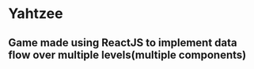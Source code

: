 # Yahtzee

## Game made using ReactJS to implement data flow over multiple levels(multiple components) 
